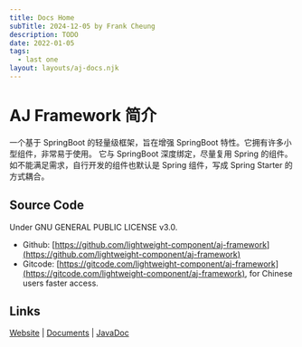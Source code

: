 ```yaml
---
title: Docs Home
subTitle: 2024-12-05 by Frank Cheung
description: TODO
date: 2022-01-05
tags:
  - last one
layout: layouts/aj-docs.njk
---
```


# AJ Framework 简介

一个基于 SpringBoot 的轻量级框架，旨在增强 SpringBoot 特性。它拥有许多小型组件，非常易于使用。
它与 SpringBoot 深度绑定，尽量复用 Spring 的组件。如不能满足需求，自行开发的组件也默认是 Spring 组件，写成 Spring Starter 的方式耦合。
## Source Code

Under GNU GENERAL PUBLIC LICENSE v3.0.

- Github: [https://github.com/lightweight-component/aj-framework](https://github.com/lightweight-component/aj-framework)
- Gitcode: [https://gitcode.com/lightweight-component/aj-framework](https://gitcode.com/lightweight-component/aj-framework), for Chinese users faster access.

## Links

[Website](https://framework.ajaxjs.com) | [Documents](https://aj-docs.ajaxjs.com/)  | [JavaDoc](https://javadoc.io/doc/com.ajaxjs/ajaxjs-framework)